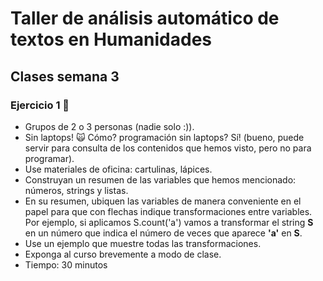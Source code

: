 # Taller de análisis automático de textos en Humanidades

## Clases semana 3

### Ejercicio 1 &#x1F916;

- Grupos de 2 o 3 personas (nadie solo :)).
- Sin laptops! &#x1F640; Cómo? programación sin laptops? Sí! (bueno, puede servir para consulta de los contenidos que hemos visto, pero no para programar).
- Use materiales de oficina: cartulinas, lápices.
- Construyan un resumen de las variables que hemos mencionado: números, strings y listas.
- En su resumen, ubiquen las variables de manera conveniente en el papel para que con flechas indique transformaciones entre variables. Por ejemplo, si aplicamos S.count('a') vamos
a transformar el string **S** en un número que indica el número de veces que aparece **'a'** en **S**. 
- Use un ejemplo que muestre todas las transformaciones. 
- Exponga al curso brevemente a modo de clase. 
- Tiempo: 30 minutos